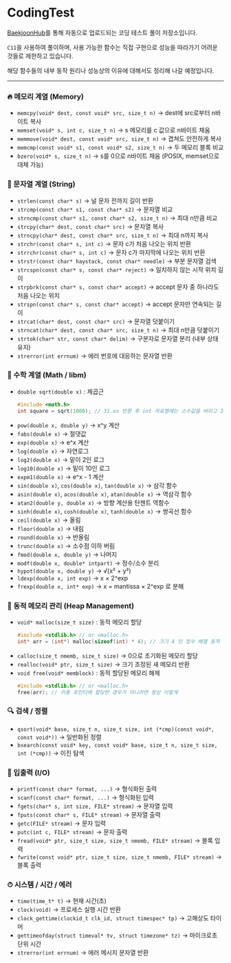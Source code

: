 # CodingTest

[BaekjoonHub](https://github.com/BaekjoonHub/BaekjoonHub)를 통해 자동으로 업로드되는 코딩 테스트 풀이 저장소입니다. 

`C11`을 사용하여 풀이하며, 사용 가능한 함수는 직접 구현으로 성능을 따라가기 어려운 것들로 제한하고 있습니다.

해당 함수들의 내부 동작 원리나 성능상의 이유에 대해서도 정리해 나갈 예정입니다.

---

### 🔥 메모리 계열 (Memory)
- `memcpy(void* dest, const void* src, size_t n)` → dest에 src로부터 n바이트 복사
- `memset(void* s, int c, size_t n)` → s 메모리를 c 값으로 n바이트 채움
- `memmove(void* dest, const void* src, size_t n)` → 겹쳐도 안전하게 복사
- `memcmp(const void* s1, const void* s2, size_t n)` → 두 메모리 블록 비교
- `bzero(void* s, size_t n)` → s를 0으로 n바이트 채움 (POSIX, memset으로 대체 가능)

### 🧵 문자열 계열 (String)
- `strlen(const char* s)` → 널 문자 전까지 길이 반환
- `strcmp(const char* s1, const char* s2)` → 문자열 비교
- `strncmp(const char* s1, const char* s2, size_t n)` → 최대 n만큼 비교
- `strcpy(char* dest, const char* src)` → 문자열 복사
- `strncpy(char* dest, const char* src, size_t n)` → 최대 n까지 복사
- `strchr(const char* s, int c)` → 문자 c가 처음 나오는 위치 반환
- `strrchr(const char* s, int c)` → 문자 c가 마지막에 나오는 위치 반환
- `strstr(const char* haystack, const char* needle)` → 부분 문자열 검색
- `strcspn(const char* s, const char* reject)` → 일치하지 않는 시작 위치 길이
- `strpbrk(const char* s, const char* accept)` → accept 문자 중 하나라도 처음 나오는 위치
- `strspn(const char* s, const char* accept)` → accept 문자만 연속되는 길이
- `strcat(char* dest, const char* src)` → 문자열 덧붙이기
- `strncat(char* dest, const char* src, size_t n)` → 최대 n만큼 덧붙이기
- `strtok(char* str, const char* delim)` → 구분자로 문자열 분리 (내부 상태 유지)
- `strerror(int errnum)` → 에러 번호에 대응하는 문자열 반환

### 📐 수학 계열 (Math / libm)
- `double sqrt(double x)` : 제곱근
    ```c
    #include <math.h>
    int square = sqrt(1000); // 31.xx 반환 후 int 자료형에는 소수값을 버리고 31을 저장한다
    ```
- `pow(double x, double y)` → x^y 계산
- `fabs(double x)` → 절댓값
- `exp(double x)` → e^x 계산
- `log(double x)` → 자연로그
- `log2(double x)` → 밑이 2인 로그
- `log10(double x)` → 밑이 10인 로그
- `expm1(double x)` → e^x - 1 계산
- `sin(double x)`, `cos(double x)`, `tan(double x)` → 삼각 함수
- `asin(double x)`, `acos(double x)`, `atan(double x)` → 역삼각 함수
- `atan2(double y, double x)` → 방향 계산용 탄젠트 역함수
- `sinh(double x)`, `cosh(double x)`, `tanh(double x)` → 쌍곡선 함수
- `ceil(double x)` → 올림
- `floor(double x)` → 내림
- `round(double x)` → 반올림
- `trunc(double x)` → 소수점 이하 버림
- `fmod(double x, double y)` → 나머지
- `modf(double x, double* intpart)` → 정수/소수 분리
- `hypot(double x, double y)` → √(x² + y²)
- `ldexp(double x, int exp)` → x × 2^exp
- `frexp(double x, int* exp)` → x = mantissa × 2^exp 로 분해

### 🧠 동적 메모리 관리 (Heap Management)
- `void* malloc(size_t size)` : 동적 메모리 할당
  ```c
  #include <stdlib.h> // or <malloc.h>
  int* arr = (int*) malloc(sizeof(int) * 4); // 크기 4 인 정수 배열 동적 할당
  ```
- `calloc(size_t nmemb, size_t size)` → 0으로 초기화된 메모리 할당
- `realloc(void* ptr, size_t size)` → 크기 조정된 새 메모리 반환
- `void free(void* memblock)` : 동적 할당된 메모리 해제
  ```c
  #include <stdlib.h> // or <malloc.h>
  free(arr); // 이중 포인터에 할당한 경우가 아니라면 항상 이렇게
  ```

### 🔍 검색 / 정렬
- `qsort(void* base, size_t n, size_t size, int (*cmp)(const void*, const void*))` → 일반화된 정렬
- `bsearch(const void* key, const void* base, size_t n, size_t size, int (*cmp))` → 이진 탐색

### 💬 입출력 (I/O)
- `printf(const char* format, ...)` → 형식화된 출력
- `scanf(const char* format, ...)` → 형식화된 입력
- `fgets(char* s, int size, FILE* stream)` → 문자열 입력
- `fputs(const char* s, FILE* stream)` → 문자열 출력
- `getc(FILE* stream)` → 문자 입력
- `putc(int c, FILE* stream)` → 문자 출력
- `fread(void* ptr, size_t size, size_t nmemb, FILE* stream)` → 블록 입력
- `fwrite(const void* ptr, size_t size, size_t nmemb, FILE* stream)` → 블록 출력

### ⏱ 시스템 / 시간 / 에러
- `time(time_t* t)` → 현재 시간(초)
- `clock(void)` → 프로세스 실행 시간 반환
- `clock_gettime(clockid_t clk_id, struct timespec* tp)` → 고해상도 타이머
- `gettimeofday(struct timeval* tv, struct timezone* tz)` → 마이크로초 단위 시간
- `strerror(int errnum)` → 에러 메시지 문자열 반환
